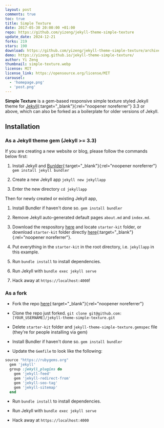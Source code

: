```yaml
---
layout: post
comments: true
toc: true
title: Simple Texture
date: 2017-05-30 20:00:00 +01:00
repo: https://github.com/yizeng/jekyll-theme-simple-texture
update_date: 2024-12-21
forks: 219
stars: 190
download: https://github.com/yizeng/jekyll-theme-simple-texture/archive/master.zip
demo: https://yizeng.github.io/jekyll-theme-simple-texture/
author: Yi Zeng
thumbnail: simple-texture.webp
license: MIT
license_link: https://opensource.org/license/MIT
carousel:
  - 'homepage.png'
  - 'post.png'
---
```


**Simple Texture** is a gem-based responsive simple texture styled Jekyll theme for [Jekyll][Jekyll]{:target="_blank"}{:rel="noopener noreferrer"} 3.3 or above, which can also be forked as a boilerplate for older versions of Jekyll.

## Installation

### As a Jekyll theme gem (Jekyll >= 3.3)

If you are creating a new website or blog, please follow the commands below first:

1. Install Jekyll and [Bunlder][Bunlder]{:target="_blank"}{:rel="noopener noreferrer"}
`gem install jekyll bundler`

2. Create a new Jekyll app
`jekyll new jekyllapp`

3. Enter the new directory
`cd jekyllapp`

Then for newly created or existing Jekyll app,

1. Install Bundler if haven't done so.
`gem install bundler`

2. Remove Jekyll auto-generated default pages `about.md` and `index.md`.

3. Download the respository [here](https://github.com/yizeng/jekyll-theme-simple-texture/archive/master.zip) and locate `starter-kit` folder, or download `starter-kit` folder directly [here](https://minhaskamal.github.io/DownGit/#/home?url=https://github.com/yizeng/jekyll-theme-simple-texture/tree/master/starter-kit){:target="_blank"}{:rel="noopener noreferrer"}.

4. Put everything in the `starter-kit` in the root directory, i.e. `jekyllapp` in this example.

5. Run `bundle install` to install dependencies.

6. Run Jekyll with `bundle exec jekyll serve`

7. Hack away at `https://localhost:4000`!

### As a fork

* Fork the repo [here](https://github.com/yizeng/jekyll-theme-simple-texture#fork-destination-box){:target="_blank"}{:rel="noopener noreferrer"}

* Clone the repo just forked.
`git clone git@github.com:[YOUR_USERNAME]/jekyll-theme-simple-texture.git`

* Delete `starter-kit` folder and `jekyll-theme-simple-texture.gemspec` file (they're for people installing via gem)

* Install Bundler if haven't done so.
`gem install bundler`

* Update the `Gemfile` to look like the following:

```ruby
source "https://rubygems.org"
  gem 'jekyll'
  group :jekyll_plugins do
    gem 'jekyll-feed'
    gem 'jekyll-redirect-from'
    gem 'jekyll-seo-tag'
    gem 'jekyll-sitemap'
  end
```

* Run `bundle install` to install dependencies.

* Run Jekyll with `bundle exec jekyll serve`

* Hack away at `https://localhost:4000`

[Jekyll]: https://jekyllrb.com/
[Bunlder]: https://bundler.io/
